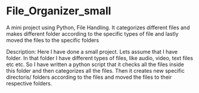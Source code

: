 # File_Organizer_small
A mini project using Python, File Handling. It categorizes different files and makes different folder according to the specific types of file and lastly moved the files to the specific folders

Description: Here I have done a small project. Lets assume that I have folder. In that folder I have different types of files, like audio, video, text files etc etc. So I have written a python script that it checks all the files inside this folder and then categorizes all the files. Then it creates new specific directoris/ folders according to the files and moved the files to their respective folders.
